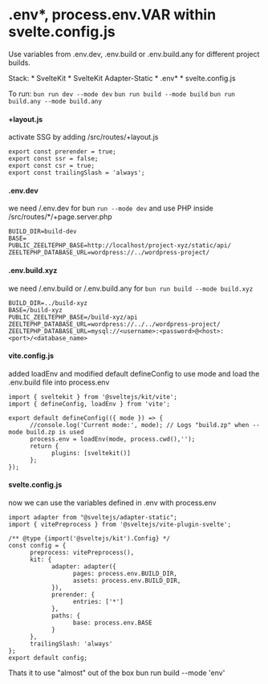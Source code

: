 # .env*, process.env.VAR within svelte.config.js
Use variables from .env.dev, .env.build or .env.build.any for different project builds.

Stack:
      * SvelteKit 
      * SvelteKit Adapter-Static
      * .env*
      * svelte.config.js

To run:
      `bun run dev --mode dev`
      `bun run build --mode build`
      `bun run build.any --mode build.any`


#### +layout.js
activate SSG by adding /src/routes/+layout.js
```
export const prerender = true;
export const ssr = false;
export const csr = true;
export const trailingSlash = 'always';
```


#### .env.dev
we need /.env.dev for bun `run --mode dev`
and use PHP inside /src/routes/*/+page.server.php
```
BUILD_DIR=build-dev
BASE=
PUBLIC_ZEELTEPHP_BASE=http://localhost/project-xyz/static/api/
ZEELTEPHP_DATABASE_URL=wordpress://../wordpress-project/
```

#### .env.build.xyz
we need /.env.build or /.env.build.any for `bun run build --mode build.xyz`
```
BUILD_DIR=../build-xyz
BASE=/build-xyz
PUBLIC_ZEELTEPHP_BASE=/build-xyz/api
ZEELTEPHP_DATABASE_URL=wordpress://../../wordpress-project/
ZEELTEPHP_DATABASE_URL=mysql://<username>:<password>@<host>:<port>/<database_name>
```

#### vite.config.js
added loadEnv and modified default defineConfig to use mode and load the .env.build file into process.env
```
import { sveltekit } from '@sveltejs/kit/vite';
import { defineConfig, loadEnv } from 'vite';

export default defineConfig(({ mode }) => {
      //console.log('Current mode:', mode); // Logs "build.zp" when --mode build.zp is used
      process.env = loadEnv(mode, process.cwd(),'');
      return {
            plugins: [sveltekit()]
      };
});
```

#### svelte.config.js
now we can use the variables defined in .env with process.env
```
import adapter from "@sveltejs/adapter-static";
import { vitePreprocess } from '@sveltejs/vite-plugin-svelte';

/** @type {import('@sveltejs/kit').Config} */
const config = {
      preprocess: vitePreprocess(),
      kit: {
            adapter: adapter({
                  pages: process.env.BUILD_DIR,
                  assets: process.env.BUILD_DIR,
            }),
            prerender: {
                  entries: ['*']
            },
            paths: {
                  base: process.env.BASE
            }
      },
      trailingSlash: 'always'
};
export default config;
```


Thats it to use "almost" out of the box bun run build --mode 'env'
